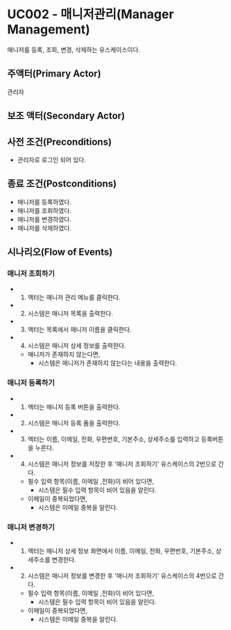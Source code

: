 # UC002 - 매니저관리(Manager Management)
매니저를 등록, 조회, 변경, 삭제하는 유스케이스이다.

## 주액터(Primary Actor)
관리자

## 보조 액터(Secondary Actor)

## 사전 조건(Preconditions)
- 관리자로 로그인 되어 있다.

## 종료 조건(Postconditions)
- 매니저를 등록하였다.
- 매니저를 조회하였다.
- 매니저를 변경하였다.
- 매니저를 삭제하였다.

## 시나리오(Flow of Events)
### 매니저 조회하기
- 1. 액터는 매니저 관리 메뉴를 클릭한다.
- 2. 시스템은 매니저 목록을 출력한다.
- 3. 액터는 목록에서 매니저 이름을 클릭한다.
- 4. 시스템은 매니저 상세 정보를 출력한다.
    - 매니저가 존재하지 않는다면, 
      - 시스템은 매니저가 존재하지 않는다는 내용을 출력한다.

### 매니저 등록하기 
- 1. 액터는 매니저 등록 버튼을 출력한다.
- 2. 시스템은 매니저 등록 폼을 출력한다.
- 3. 액터는 이름, 이메일, 전화, 우편번호, 기본주소, 상세주소를 입력하고 등록버튼을 누른다.
- 4. 시스템은 매니저 정보를 저장한 후 '매니저 조회하기' 유스케이스의 2번으로 간다.
    - 필수 입력 항목(이름, 이메일 ,전화)이 비어 있다면,
        - 시스템은 필수 입력 항목이 비어 있음을 알린다.
    - 이메일이 중복되었다면,
        - 시스템은 이메일 중복을 알린다.
        
### 매니저 변경하기
- 1. 액터는 매니저 상세 정보 화면에서 이름, 이메일, 전화, 우편번호, 기본주소, 상세주소를 
     변경한다.
- 2. 시스템은 매니저 정보를 변경한 후 '매니저 조회하기' 유스케이스의 4번으로 간다.
    - 필수 입력 항목(이름, 이메일 ,전화)이 비어 있다면,
        - 시스템은 필수 입력 항목이 비어 있음을 알린다.
    - 이메일이 중복되었다면,
        - 시스템은 이메일 중복을 알린다.












